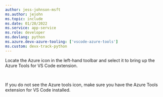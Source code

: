 ```yaml
---
author: jess-johnson-msft
ms.author: jejohn
ms.topic: include
ms.date: 01/28/2022
ms.service: app-service
ms.role: developer
ms.devlang: python
ms.azure.devx-azure-tooling: ['vscode-azure-tools']
ms.custom: devx-track-python
---
```


Locate the Azure icon in the left-hand toolbar and select it to bring up the Azure Tools for VS Code extension.<br />

<br />

If you do not see the Azure tools icon, make sure you have the Azure Tools extension for VS Code installed.
